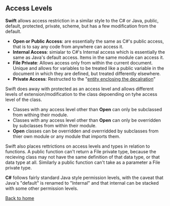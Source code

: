 ## Access Levels
**Swift** allows access restriction in a similar style to the C# or Java, public, default, protected, private, scheme, but has a few modification from the default.

* **Open or Public Access**: are essentially the same as C#'s public access, that is to say any code from anywhere can access it.
* **Internal Access**: simialar to C#'s Internal access which is essentially the same as Java's default access. Items in the same module can access it.
* **File Private**: Allows access only from within the current document.  Unique and allows for variables to be treated like a public variable in the document in which they are defined, but treated differently elsewhere.
*  **Private Access**: Restructed to the "[entity enclosing the decalration](https://developer.apple.com/library/content/documentation/Swift/Conceptual/Swift_Programming_Language/AccessControl.html)" 

Swift does away with protected as an access level and allows different levels of extension/modification to the class depoending on tyhe access level of the class.

* Classes with any access level other than **Open** can only be subclassed from withing their module.
* Classes with any access level other than **Open** can only be overridden by subclasses from within their module.
* **Open** classes can be overridden and overrridded by subclasses from thier own module or any module that imports them.

Swift also places rettrictions on access levels and types in relation to functions.  A public function can't return a File private type, because the recieving class may not have the same definition of that data type, or that data type at all.  Similarly a public function can't take as a parameter a File private type.

**C#** follows fairly standard Java style permission levels, with the caveat that Java's "default" is renamed to "Internal" and that internal can be stacked with some other permission levels.


[Back to home](README.md)